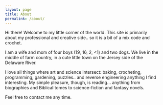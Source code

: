 ```yaml
---
layout: page
title: About
permalink: /about/
---
```


Hi there! Welcome to my little corner of the world. This site is primarily about my professional and creative side.. so it is a bit of a mix code and crochet.

I am a wife and mom of four boys (19, 16, 2, <1) and two dogs. We live in the middle of farm country, in a cute little town on the Jersey side of the Delaware River.

I love all things where art and science intersect: baking, crocheting, programming, gardening, puzzles.. and reverse engineering anything I find interesting. My simple pleasure, though, is reading... anything from biographies and Biblical tomes to science-fiction and fantasy novels.

Feel free to contact me any time.
